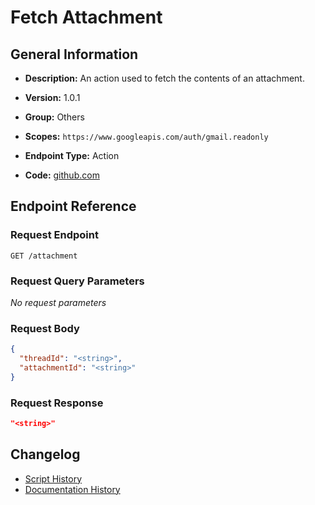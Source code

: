 <!-- BEGIN GENERATED CONTENT -->
# Fetch Attachment

## General Information

- **Description:** An action used to fetch the contents of an attachment.

- **Version:** 1.0.1
- **Group:** Others
- **Scopes:** `https://www.googleapis.com/auth/gmail.readonly`
- **Endpoint Type:** Action
- **Code:** [github.com](https://github.com/NangoHQ/integration-templates/tree/main/integrations/google-mail/actions/fetch-attachment.ts)


## Endpoint Reference

### Request Endpoint

`GET /attachment`

### Request Query Parameters

_No request parameters_

### Request Body

```json
{
  "threadId": "<string>",
  "attachmentId": "<string>"
}
```

### Request Response

```json
"<string>"
```

## Changelog

- [Script History](https://github.com/NangoHQ/integration-templates/commits/main/integrations/google-mail/actions/fetch-attachment.ts)
- [Documentation History](https://github.com/NangoHQ/integration-templates/commits/main/integrations/google-mail/actions/fetch-attachment.md)

<!-- END  GENERATED CONTENT -->

